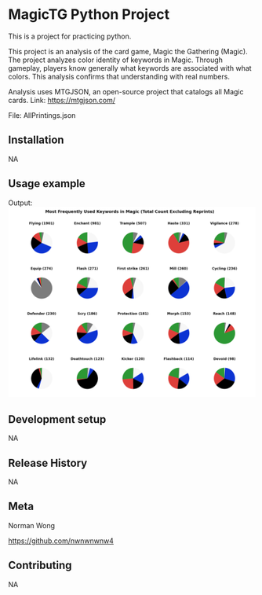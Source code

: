 # MagicTG Python Project
This is a project for practicing python. 

This project is an analysis of the card game, Magic the Gathering (Magic). The project analyzes color identity of keywords in Magic. Through gameplay, players know generally what keywords are associated with what colors. This analysis confirms that understanding with real numbers.

Analysis uses MTGJSON, an open-source project that catalogs all Magic cards.
Link: https://mtgjson.com/

File: AllPrintings.json

## Installation

NA

## Usage example

Output:
![Image of Output](https://github.com/nwnwnwnw4/MagicTG/blob/master/graph%20output%20new.png)

## Development setup

NA

## Release History

NA

## Meta

Norman Wong 

https://github.com/nwnwnwnw4

## Contributing

NA
